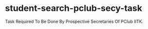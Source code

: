 # student-search-pclub-secy-task
 Task Required To Be Done By Prospective Secretaries Of PClub IITK.
